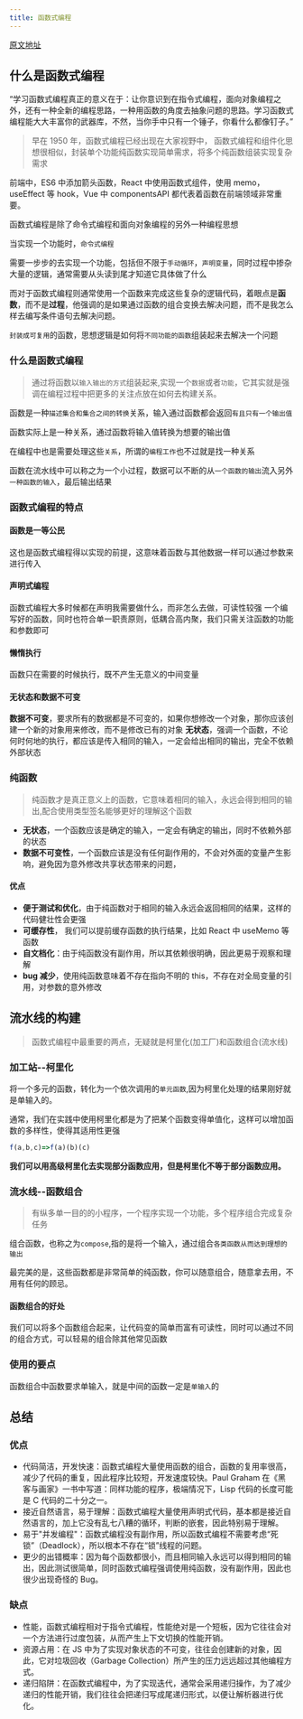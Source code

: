 ```yaml
---
title: 函数式编程
---
```


[原文地址](https://juejin.cn/post/6844903936378273799)

## 什么是函数式编程

“学习函数式编程真正的意义在于：让你意识到在指令式编程，面向对象编程之外，还有一种全新的编程思路，一种用函数的角度去抽象问题的思路。学习函数式编程能大大丰富你的武器库，不然，当你手中只有一个锤子，你看什么都像钉子。”

> 早在 1950 年，函数式编程已经出现在大家视野中，
> 函数式编程和组件化思想很相似，封装单个功能纯函数实现简单需求，将多个纯函数组装实现复杂需求

前端中，ES6 中添加箭头函数，React 中使用函数式组件，使用 memo，useEffect 等 hook，Vue 中 componentsAPI 都代表着函数在前端领域非常重要。

函数式编程是除了命令式编程和面向对象编程的另外一种编程思想

当实现一个功能时，`命令式编程`

需要一步步的去实现一个功能，包括但不限于`手动循环`，`声明变量`，同时过程中掺杂大量的逻辑，通常需要从头读到尾才知道它具体做了什么

而对于函数式编程则通常使用一个函数来完成这些复杂的逻辑代码，着眼点是**函数**，而不是**过程**，他强调的是如果通过函数的组合变换去解决问题，而不是我怎么样去编写条件语句去解决问题。

`封装成可复用`的函数，思想逻辑是如何将`不同功能的函数`组装起来去解决一个问题

### 什么是函数式编程

> 通过将函数以`输入输出的方式`组装起来,实现一个`数据`或者`功能`，它其实就是强调在编程过程中把更多的关注点放在如何去构建关系。

函数是一种`描述集合和集合之间的转换`关系，输入通过函数都会返回`有且只有一个输出值`

函数实际上是一种关系，通过函数将输入值转换为想要的输出值

在编程中也是需要处理这些`关系`，所谓的`编程工作`也不过就是找一种关系

函数在流水线中可以称之为一个小过程，数据可以不断的从`一个函数的输出`流入另外`一种函数的输入`，最后输出结果

### 函数式编程的特点

#### 函数是一等公民

这也是函数式编程得以实现的前提，这意味着函数与其他数据一样可以通过参数来进行传入

#### 声明式编程

函数式编程大多时候都在声明我需要做什么，而非怎么去做，可读性较强
一个编写好的函数，同时也符合单一职责原则，低耦合高内聚，我们只需关注函数的功能和参数即可

#### 懒惰执行

函数只在需要的时候执行，既不产生无意义的中间变量

#### 无状态和数据不可变

**数据不可变**，要求所有的数据都是不可变的，如果你想修改一个对象，那你应该创建一个新的对象用来修改，而不是修改已有的对象
**无状态**，强调一个函数，不论何时何地的执行，都应该是传入相同的输入，一定会给出相同的输出，完全不依赖外部状态

### 纯函数

> 纯函数才是真正意义上的函数，它意味着相同的输入，永远会得到相同的输出,配合使用类型签名能够更好的理解这个函数

- **无状态**，一个函数应该是确定的输入，一定会有确定的输出，同时不依赖外部的状态
- **数据不可变性**，一个函数应该是没有任何副作用的，不会对外面的变量产生影响，避免因为意外修改共享状态带来的问题，

#### 优点

- **便于测试和优化**，由于纯函数对于相同的输入永远会返回相同的结果，这样的代码健壮性会更强
- **可缓存性**， 我们可以提前缓存函数的执行结果，比如 React 中 useMemo 等函数
- **自文档化**：由于纯函数没有副作用，所以其依赖很明确，因此更易于观察和理解
- **bug 减少**，使用纯函数意味着不存在指向不明的 this，不存在对全局变量的引用，对参数的意外修改

## 流水线的构建

> 函数式编程中最重要的两点，无疑就是柯里化(加工厂)和函数组合(流水线)

### 加工站--柯里化

将一个多元的函数，转化为一个依次调用的`单元函数`,因为柯里化处理的结果刚好就是单输入的。

通常，我们在实践中使用柯里化都是为了把某个函数变得单值化，这样可以增加函数的多样性，使得其适用性更强

```js
f(a,b,c)=>f(a)(b)(c)
```

**我们可以用高级柯里化去实现部分函数应用，但是柯里化不等于部分函数应用。**

### 流水线--函数组合

> 有纵多单一目的的小程序，一个程序实现一个功能，多个程序组合完成复杂任务

组合函数，也称之为`compose`,指的是将一个输入，通过组合`各类函数从而达到理想的输出`

最完美的是，这些函数都是非常简单的纯函数，你可以随意组合，随意拿去用，不用有任何的顾忌。

#### 函数组合的好处

我们可以将多个函数组合起来，让代码变的简单而富有可读性，同时可以通过不同的组合方式，可以轻易的组合除其他常见函数

### 使用的要点

函数组合中函数要求单输入，就是中间的函数一定是`单输入`的

## 总结

### 优点

- 代码简洁，开发快速：函数式编程大量使用函数的组合，函数的复用率很高，减少了代码的重复，因此程序比较短，开发速度较快。Paul Graham 在《黑客与画家》一书中写道：同样功能的程序，极端情况下，Lisp 代码的长度可能是 C 代码的二十分之一。
- 接近自然语言，易于理解：函数式编程大量使用声明式代码，基本都是接近自然语言的，加上它没有乱七八糟的循环，判断的嵌套，因此特别易于理解。
- 易于"并发编程"：函数式编程没有副作用，所以函数式编程不需要考虑“死锁”（Deadlock），所以根本不存在“锁”线程的问题。
- 更少的出错概率：因为每个函数都很小，而且相同输入永远可以得到相同的输出，因此测试很简单，同时函数式编程强调使用纯函数，没有副作用，因此也很少出现奇怪的 Bug。

### 缺点

- 性能，函数式编程相对于指令式编程，性能绝对是一个短板，因为它往往会对一个方法进行过度包装，从而产生上下文切换的性能开销。
- 资源占用：在 JS 中为了实现对象状态的不可变，往往会创建新的对象，因此，它对垃圾回收（Garbage Collection）所产生的压力远远超过其他编程方式。
- 递归陷阱：在函数式编程中，为了实现迭代，通常会采用递归操作，为了减少递归的性能开销，我们往往会把递归写成尾递归形式，以便让解析器进行优化。
